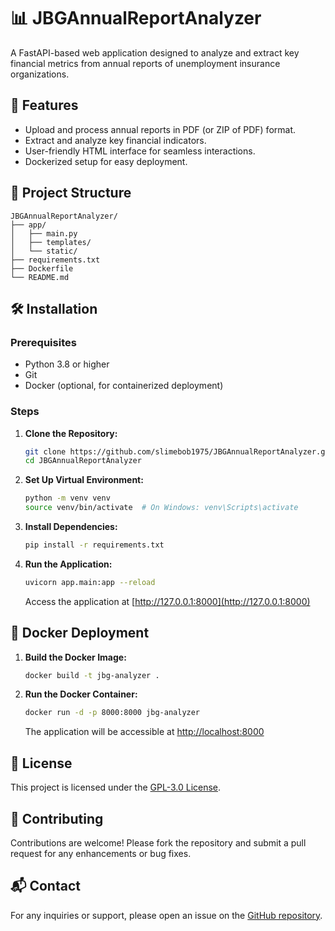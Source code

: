 # 📊 JBGAnnualReportAnalyzer

A FastAPI-based web application designed to analyze and extract key financial metrics from annual reports of unemployment insurance organizations.

## 🚀 Features

- Upload and process annual reports in PDF (or ZIP of PDF) format.
- Extract and analyze key financial indicators.
- User-friendly HTML interface for seamless interactions.
- Dockerized setup for easy deployment.

## 📂 Project Structure

```
JBGAnnualReportAnalyzer/
├── app/
│   ├── main.py
│   ├── templates/
│   └── static/
├── requirements.txt
├── Dockerfile
└── README.md
```

## 🛠️ Installation

### Prerequisites

- Python 3.8 or higher
- Git
- Docker (optional, for containerized deployment)

### Steps

1. **Clone the Repository:**

   ```bash
   git clone https://github.com/slimebob1975/JBGAnnualReportAnalyzer.git
   cd JBGAnnualReportAnalyzer
   ```

2. **Set Up Virtual Environment:**

   ```bash
   python -m venv venv
   source venv/bin/activate  # On Windows: venv\Scripts\activate
   ```

3. **Install Dependencies:**

   ```bash
   pip install -r requirements.txt
   ```

4. **Run the Application:**

   ```bash
   uvicorn app.main:app --reload
   ```

   Access the application at [http://127.0.0.1:8000](http://127.0.0.1:8000)

## 🐳 Docker Deployment

1. **Build the Docker Image:**

   ```bash
   docker build -t jbg-analyzer .
   ```

2. **Run the Docker Container:**

   ```bash
   docker run -d -p 8000:8000 jbg-analyzer
   ```

   The application will be accessible at [http://localhost:8000](http://localhost:8000)

## 📄 License

This project is licensed under the [GPL-3.0 License](LICENSE).

## 🤝 Contributing

Contributions are welcome! Please fork the repository and submit a pull request for any enhancements or bug fixes.

## 📬 Contact

For any inquiries or support, please open an issue on the [GitHub repository](https://github.com/slimebob1975/JBGAnnualReportAnalyzer/issues).
